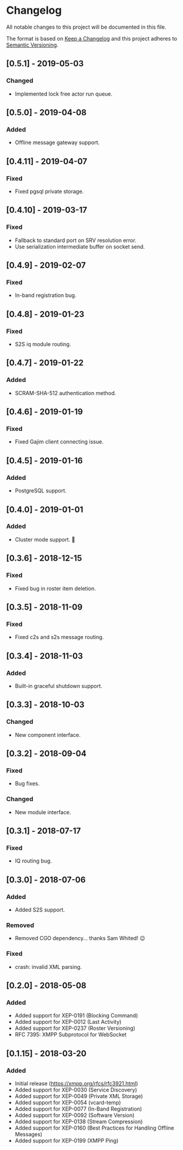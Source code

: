 # Changelog
All notable changes to this project will be documented in this file.

The format is based on [Keep a Changelog](http://keepachangelog.com/en/1.0.0/)
and this project adheres to [Semantic Versioning](http://semver.org/spec/v2.0.0.html).

## [0.5.1] - 2019-05-03
### Changed
- Implemented lock free actor run queue.

## [0.5.0] - 2019-04-08
### Added
- Offline message gateway support.

## [0.4.11] - 2019-04-07
### Fixed
- Fixed pgsql private storage.

## [0.4.10] - 2019-03-17
### Fixed
- Fallback to standard port on SRV resolution error.
- Use serialization intermediate buffer on socket send.

## [0.4.9] - 2019-02-07
### Fixed
- In-band registration bug.

## [0.4.8] - 2019-01-23
### Fixed
- S2S iq module routing.

## [0.4.7] - 2019-01-22
### Added
- SCRAM-SHA-512 authentication method.

## [0.4.6] - 2019-01-19
### Fixed
- Fixed Gajim client connecting issue.

## [0.4.5] - 2019-01-16
### Added
- PostgreSQL support.

## [0.4.0] - 2019-01-01
### Added
- Cluster mode support. 🥳

## [0.3.6] - 2018-12-15
### Fixed
- Fixed bug in roster item deletion.

## [0.3.5] - 2018-11-09
### Fixed
- Fixed c2s and s2s message routing.

## [0.3.4] - 2018-11-03
### Added
- Built-in graceful shutdown support.

## [0.3.3] - 2018-10-03
### Changed
- New component interface.

## [0.3.2] - 2018-09-04
### Fixed
- Bug fixes.

### Changed
- New module interface.

## [0.3.1] - 2018-07-17
### Fixed
- IQ routing bug.

## [0.3.0] - 2018-07-06
### Added
- Added S2S support.

### Removed
- Removed CGO dependency... thanks Sam Whited! 😉

### Fixed
- crash: invalid XML parsing.

## [0.2.0] - 2018-05-08
### Added
- Added support for XEP-0191 (Blocking Command)
- Added support for XEP-0012 (Last Activity)
- Added support for XEP-0237 (Roster Versioning)
- RFC 7395: XMPP Subprotocol for WebSocket

## [0.1.15] - 2018-03-20
### Added
- Initial release (https://xmpp.org/rfcs/rfc3921.html)
- Added support for XEP-0030 (Service Discovery)
- Added support for XEP-0049 (Private XML Storage)
- Added support for XEP-0054 (vcard-temp)
- Added support for XEP-0077 (In-Band Registration)
- Added support for XEP-0092 (Software Version)
- Added support for XEP-0138 (Stream Compression)
- Added support for XEP-0160 (Best Practices for Handling Offline Messages)
- Added support for XEP-0199 (XMPP Ping)

